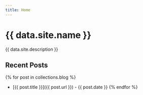 ```yaml
---
title: Home
---
```


# {{ data.site.name }}

{{ data.site.description }}

## Recent Posts

{% for post in collections.blog %}

- [{{ post.title }}]({{ post.url }}) - {{ post.date }}
  {% endfor %}
